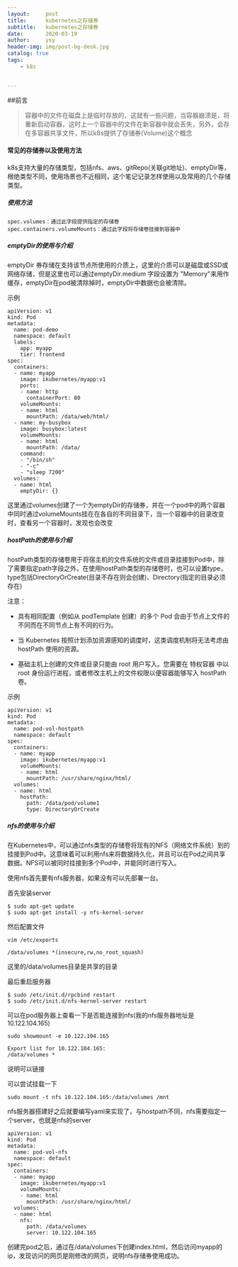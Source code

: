 ```yaml
---
layout:     post
title:      kubernetes之存储券
subtitle:   kubernetes之存储券
date:       2020-03-19
author:     ysy
header-img: img/post-bg-desk.jpg
catalog: true
tags:
    - k8s


---
```


##前言
>容器中的文件在磁盘上是临时存放的，这就有一些问题，当容器崩溃是，将重新启动容器，这时上一个容器中的文件在新容器中就会丢失，另外，会存在多容器共享文件，所以k8s提供了存储券(Volume)这个概念


#### 常见的存储券以及使用方法
k8s支持大量的存储类型，包括nfs、aws、gitRepo(关联git地址)、emptyDir等，根绝类型不同，使用场景也不近相同，这个笔记记录怎样使用以及常用的几个存储类型。

##### 使用方法
```
spec.volumes：通过此字段提供指定的存储卷
spec.containers.volumeMounts：通过此字段将存储卷挂接到容器中
```

##### emptyDir的使用与介绍
emptyDir 券存储在支持该节点所使用的介质上，这里的介质可以是磁盘或SSD或网络存储，但是这里也可以通过emptyDir.medium 字段设置为 "Memory"来用作缓存，emptyDir在pod被清除掉时，emptyDir中数据也会被清除。

示例

```
apiVersion: v1
kind: Pod
metadata:
  name: pod-demo
  namespace: default
  labels:
    app: myapp
    tier: frontend
spec:
  containers:
  - name: myapp
    image: ikubernetes/myapp:v1
    ports:
    - name: http
      containerPort: 80
    volumeMounts:
    - name: html
      mountPath: /data/web/html/
  - name: my-busybox
    image: busybox:latest
    volumeMounts:
    - name: html
      mountPath: /data/
    command:
    - "/bin/sh"
    - "-c"
    - "sleep 7200"
  volumes:
  - name: html
    emptyDir: {}
```
这里通过volumes创建了一个为emptyDir的存储券，并在一个pod中的两个容器中同时通过volumeMounts挂在在各自的不同目录下，当一个容器中的目录改变时，查看另一个容器时，发现也会改变

 
##### hostPath的使用与介绍
hostPath类型的存储卷用于将宿主机的文件系统的文件或目录挂接到Pod中，除了需要指定path字段之外，在使用hostPath类型的存储卷时，也可以设置type，type包括DirectoryOrCreate(目录不存在则会创建)、Directory(指定的目录必须存在)

注意：

- 具有相同配置（例如从 podTemplate 创建）的多个 Pod 会由于节点上文件的不同而在不同节点上有不同的行为。

- 当 Kubernetes 按照计划添加资源感知的调度时，这类调度机制将无法考虑由 hostPath 使用的资源。

- 基础主机上创建的文件或目录只能由 root 用户写入。您需要在 特权容器 中以 root 身份运行进程，或者修改主机上的文件权限以便容器能够写入 hostPath 卷。

示例

```
apiVersion: v1
kind: Pod
metadata:
  name: pod-vol-hostpath
  namespace: default
spec:
  containers:
  - name: myapp
    image: ikubernetes/myapp:v1
    volumeMounts:
    - name: html
      mountPath: /usr/share/nginx/html/
  volumes:
  - name: html
    hostPath:
      path: /data/pod/volume1
      type: DirectoryOrCreate
```

##### nfs的使用与介绍

在Kubernetes中，可以通过nfs类型的存储卷将现有的NFS（网络文件系统）到的挂接到Pod中。这意味着可以利用nfs来将数据持久化，并且可以在Pod之间共享数据。NFS可以被同时挂接到多个Pod中，并能同时进行写入。

使用nfs首先要有nfs服务器，如果没有可以先部署一台。

首先安装server

```
$ sudo apt-get update
$ sudo apt-get install -y nfs-kernel-server
```
然后配置文件

```
vim /etc/exports

/data/volumes *(insecure,rw,no_root_squash)
```
这里的/data/volumes目录是共享的目录

最后重启服务器

```
$ sudo /etc/init.d/rpcbind restart
$ sudo /etc/init.d/nfs-kernel-server restart
```
可以在pod服务器上查看一下是否能连接到nfs(我的nfs服务器地址是10.122.104.165)

```
sudo showmount -e 10.122.104.165

Export list for 10.122.104.165:
/data/volumes *
```
说明可以链接

可以尝试挂载一下

```
sudo mount -t nfs 10.122.104.165:/data/volumes /mnt
```
nfs服务器搭建好之后就要编写yaml来实现了，与hostpath不同，nfs需要指定一个server，也就是nfs的server

```
apiVersion: v1
kind: Pod
metadata:
  name: pod-vol-nfs
  namespace: default
spec:
  containers:
  - name: myapp
    image: ikubernetes/myapp:v1
    volumeMounts:
    - name: html
      mountPath: /usr/share/nginx/html/
  volumes:
  - name: html
    nfs:
      path: /data/volumes
      server: 10.122.104.165
```

创建完pod之后，通过在/data/volumes下创建index.html，然后访问myapp的ip，发现访问的网页是刚修改的网页，说明nfs存储券使用成功。


